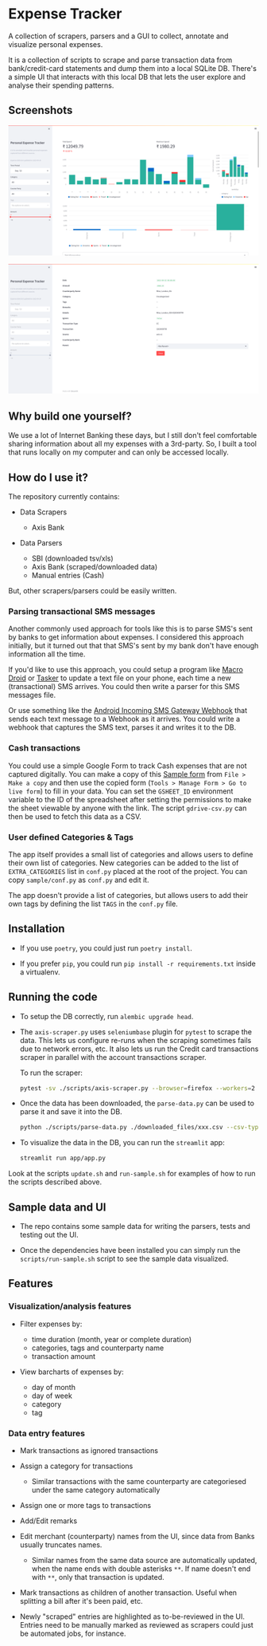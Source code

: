# Expense Tracker

A collection of scrapers, parsers and a GUI to collect, annotate and visualize
personal expenses.

It is a collection of scripts to scrape and parse transaction data from
bank/credit-card statements and dump them into a local SQLite DB.  There's a
simple UI that interacts with this local DB that lets the user explore and
analyse their spending patterns.

## Screenshots

![Latest Screenshot](/screenshots/latest.png "Latest Screenshot using Sample data")

![Info Screenshot](/screenshots/info.png "Info Screenshot using Sample data")

## Why build one yourself?

We use a lot of Internet Banking these days, but I still don't feel comfortable
sharing information about all my expenses with a 3rd-party.  So, I built a tool
that runs locally on my computer and can only be accessed locally.

## How do I use it?

The repository currently contains:

- Data Scrapers
  - Axis Bank

- Data Parsers
  - SBI (downloaded tsv/xls)
  - Axis Bank (scraped/downloaded data)
  - Manual entries (Cash)

But, other scrapers/parsers could be easily written.

### Parsing transactional SMS messages

Another commonly used approach for tools like this is to parse SMS's sent by
banks to get information about expenses. I considered this approach initially,
but it turned out that that SMS's sent by my bank don't have enough information
all the time.

If you'd like to use this approach, you could setup a program like [Macro
Droid](https://play.google.com/store/search?q=macro%20droid&c=apps&hl=en_IN&gl=US)
or
[Tasker](https://play.google.com/store/apps/details?id=net.dinglisch.android.taskerm&hl=en_IN&gl=US)
to update a text file on your phone, each time a new (transactional) SMS
arrives. You could then write a parser for this SMS messages file.

Or use something like the [Android Incoming SMS Gateway
Webhook](https://github.com/bogkonstantin/android_income_sms_gateway_webhook)
that sends each text message to a Webhook as it arrives. You could write a
webhook that captures the SMS text, parses it and writes it to the DB.

### Cash transactions

You could use a simple Google Form to track Cash expenses that are not captured
digitally.  You can make a copy of this [Sample
form](https://docs.google.com/spreadsheets/d/1LWoj0L-OkYOJXmz8jmxMpUJ0kBIWuDSt_TqUisAXt-I/edit#gid=1684157822)
from `File > Make a copy` and then use the copied form (`Tools > Manage Form >
Go to live form`) to fill in your data. You can set the `GSHEET_ID` environment
variable to the ID of the spreadsheet after setting the permissions to make the
sheet viewable by anyone with the link.  The script `gdrive-csv.py` can then be
used to fetch this data as a CSV.

### User defined Categories & Tags

The app itself provides a small list of categories and allows users to define
their own list of categories. New categories can be added to the list of
`EXTRA_CATEGORIES` list in `conf.py` placed at the root of the project.  You
can copy `sample/conf.py` as `conf.py` and edit it.

The app doesn't provide a list of categories, but allows users to add their own
tags by defining the list `TAGS` in the `conf.py` file.

## Installation

- If you use `poetry`, you could just run `poetry install`.

- If you prefer `pip`, you could run `pip install -r requirements.txt` inside a
  virtualenv.

## Running the code

- To setup the DB correctly, run `alembic upgrade head`.

- The `axis-scraper.py` uses `seleniumbase` plugin for `pytest` to scrape the
  data. This lets us configure re-runs when the scraping sometimes fails due to
  network errors, etc. It also lets us run the Credit card transactions scraper
  in parallel with the account transactions scraper.

  To run the scraper:

  ```bash
  pytest -sv ./scripts/axis-scraper.py --browser=firefox --workers=2 --reruns=5 --reruns-delay=20 --archive-downloads
  ```

- Once the data has been downloaded, the `parse-data.py` can be used to parse
  it and save it into the DB.

  ```bash
  python ./scripts/parse-data.py ./downloaded_files/xxx.csv --csv-type axis
  ```

- To visualize the data in the DB, you can run the `streamlit` app:

  ```bash
  streamlit run app/app.py
  ```

Look at the scripts `update.sh` and `run-sample.sh` for examples of how to run
the scripts described above.

## Sample data and UI

- The repo contains some sample data for writing the parsers, tests and testing
  out the UI.

- Once the dependencies have been installed you can simply run the
  `scripts/run-sample.sh` script to see the sample data visualized.


## Features

### Visualization/analysis features

- Filter expenses by:
  - time duration (month, year or complete duration)
  - categories, tags and counterparty name
  - transaction amount

- View barcharts of expenses by:
  - day of month
  - day of week
  - category
  - tag

### Data entry features

- Mark transactions as ignored transactions

- Assign a category for transactions

  - Similar transactions with the same counterparty are categoriesed under the
    same category automatically

- Assign one or more tags to transactions

- Add/Edit remarks

- Edit merchant (counterparty) names from the UI, since data from Banks usually
  truncates names.

  - Similar names from the same data source are automatically updated, when the
    name ends with double asterisks `**`.  If name doesn't end with `**`, only
    that transaction is updated.

- Mark transactions as children of another transaction. Useful when splitting a
  bill after it's been paid, etc.

- Newly "scraped" entries are highlighted as to-be-reviewed in the UI. Entries
  need to be manually marked as reviewed as scrapers could just be automated
  jobs, for instance.
